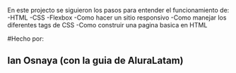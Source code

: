 En este projecto se siguieron los pasos para entender el funcionamiento de:
-HTML
-CSS
-Flexbox
-Como hacer un sitio responsivo
-Como manejar los diferentes tags de CSS
-Como construir una pagina basica en HTML

#Hecho por:
## Ian Osnaya (con la guia de AluraLatam)
